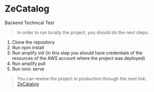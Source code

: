 # ZeCatalog
Backend Technical Test
> In order to run locally the project, you should do the next steps:
1. Clone the repository
1. Run npm install
1. Run amplify init (in this step you should have credentials of the resources of the AWS account where the project was deployed)
1. Run amplify pull
1. Run ionic serve
> You can review the project in production through the next link: [ZeCatalog](https://master.d1g0rr7d7948ef.amplifyapp.com)
